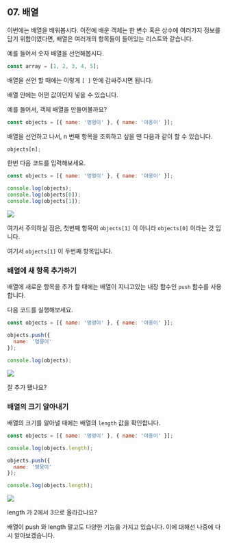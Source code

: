 ## 07. 배열

이번에는 배열을 배워봅시다. 이전에 배운 객체는 한 변수 혹은 상수에 여러가지 정보를 담기 위함이였다면, 배열은 여러개의 항목들이 들어있는 리스트와 같습니다.

예를 들어서 숫자 배열을 선언해봅시다.

```javascript
const array = [1, 2, 3, 4, 5];
```

배열을 선언 할 때에는 이렇게 `[ ]` 안에 감싸주시면 됩니다.

배열 안에는 어떤 값이던지 넣을 수 있습니다.

예를 들어서, 객체 배열을 만들어볼까요?

```javascript
const objects = [{ name: '멍멍이' }, { name: '야옹이' }];
```

배열을 선언하고 나서, n 번째 항목을 조회하고 싶을 땐 다음과 같이 할 수 있습니다.

```javascript
objects[n];
```

한번 다음 코드를 입력해보세요.

```javascript
const objects = [{ name: '멍멍이' }, { name: '야옹이' }];

console.log(objects);
console.log(objects[0]);
console.log(objects[1]);
```

![](https://i.imgur.com/SlGd9Eg.png)

여기서 주의하실 점은, 첫번째 항목이 `objects[1]` 이 아니라 `objects[0]` 이라는 것 입니다.

여기서 `objects[1]` 이 두번째 항목입니다.

### 배열에 새 항목 추가하기

배열에 새로운 항목을 추가 할 때에는 배열이 지니고있는 내장 함수인 `push` 함수를 사용합니다.

다음 코드를 실행해보세요.

```javascript
const objects = [{ name: '멍멍이' }, { name: '야옹이' }];

objects.push({
  name: '멍뭉이'
});

console.log(objects);
```

![](https://i.imgur.com/6LxRfMz.png)

잘 추가 됐나요?

### 배열의 크기 알아내기

배열의 크기를 알아낼 때에는 배열의 `length` 값을 확인합니다.

```javascript
const objects = [{ name: '멍멍이' }, { name: '야옹이' }];

console.log(objects.length);

objects.push({
  name: '멍뭉이'
});

console.log(objects.length);
```

![](https://i.imgur.com/DarnroZ.png)

length 가 2에서 3으로 올라갔나요?

배열이 push 와 length 말고도 다양한 기능을 가지고 있습니다. 이에 대해선 나중에 다시 알아보겠습니다.


